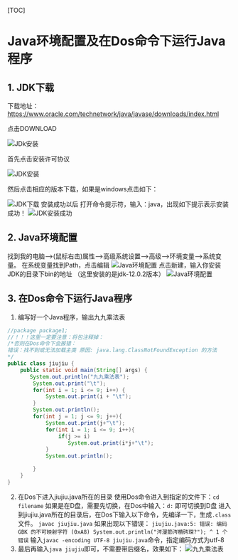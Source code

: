 [TOC]
# Java环境配置及在Dos命令下运行Java程序
## 1. JDK下载
下载地址：https://www.oracle.com/technetwork/java/javase/downloads/index.html

点击DOWNLOAD

![JDk安装](https://github.com/LC-SZJ/picture/blob/master/JDK%E5%AE%89%E8%A3%851.PNG?raw=true)

首先点击安装许可协议

![JDK安装](https://github.com/LC-SZJ/picture/blob/master/JDk%E5%AE%89%E8%A3%852.PNG?raw=true)

然后点击相应的版本下载，如果是windows点击如下：

![JDK下载](https://github.com/LC-SZJ/picture/blob/master/JDK%E5%AE%89%E8%A3%853.PNG?raw=true)
安装成功以后
打开命令提示符，输入：java，出现如下提示表示安装成功！
![JDK安装成功](https://github.com/LC-SZJ/picture/blob/master/JDk%E5%AE%89%E8%A3%85%E6%88%90%E5%8A%9F.PNG?raw=true)

## 2. Java环境配置
找到我的电脑—>(鼠标右击)属性—>高级系统设置—>高级—>环境变量—>系统变量。
在系统变量找到Path，点击编辑
![Java环境配置](https://github.com/LC-SZJ/picture/blob/master/Java%E7%8E%AF%E5%A2%83%E9%85%8D%E7%BD%AE1.PNG?raw=true)
点击新建，输入你安装JDK的目录下bin的地址
（这里安装的是jdk-12.0.2版本）
![Java环境配置](https://github.com/LC-SZJ/picture/blob/master/Java%E7%8E%AF%E5%A2%83%E9%85%8D%E7%BD%AE2.PNG?raw=true)

## 3. 在Dos命令下运行Java程序
1. 编写好一个Java程序，输出九九乘法表
```Java
//package package1;
//！！！这里一定要注意：将包注释掉：
/*否则在Dos命令下会报错：
错误：找不到或无法加载主类 原因: java.lang.ClassNotFoundException 的方法
*/
public class jiujiu {
    public static void main(String[] args) {
       System.out.println("九九乘法表");
        System.out.print("\t");
        for(int i = 1; i <= 9; i++) {
            System.out.print(i + "\t");
        }
        System.out.println();
        for(int j = 1; j <= 9; j++){
            System.out.print(j+"\t");
            for(int i = 1; i <= 9; i++){
                if(j >= i)
                   System.out.print(i*j+"\t");
            }
            System.out.println();

        }
    }
}
```
2. 在Dos下进入jiujiu.java所在的目录
使用Dos命令进入到指定的文件下：`cd filename`
如果是在D盘，需要先切换，在Dos中输入：`d:`
即可切换到D盘
进入到jiujiu.java所在的目录后，在Dos下输入以下命令，先编译一下，生成`.class`文件。
`javac jiujiu.java`
如果出现以下错误：
`jiujiu.java:5: 错误: 编码 GBK 的不可映射字符 (0xA8)
       System.out.println("涔濅節涔樻硶琛?");
                                  ^
1 个错误`
输入`javac -encoding UTF-8 jiujiu.java`命令，指定编码方式为utf-8
3. 最后再输入`java jiujiu`即可，不需要带后缀名，效果如下：
![九九乘法表](https://github.com/LC-SZJ/picture/blob/master/%E4%B9%9D%E4%B9%9D%E4%B9%98%E6%B3%95%E8%A1%A8%E6%95%88%E6%9E%9C%E5%9B%BE.PNG?raw=true)


